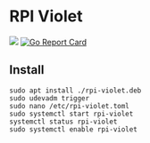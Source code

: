 # RPI Violet

![](https://github.com/gaiaz-iusipov/rpi-violet/workflows/golangci-lint/badge.svg)
[![Go Report Card](https://goreportcard.com/badge/github.com/gaiaz-iusipov/rpi-violet)](https://goreportcard.com/report/github.com/gaiaz-iusipov/rpi-violet)

## Install

```shell
sudo apt install ./rpi-violet.deb
sudo udevadm trigger
sudo nano /etc/rpi-violet.toml
sudo systemctl start rpi-violet
systemctl status rpi-violet
sudo systemctl enable rpi-violet
```
